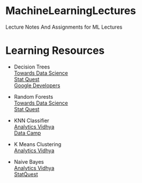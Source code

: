# MachineLearningLectures
Lecture Notes And Assignments for ML Lectures

# Learning Resources
- Decision Trees   
[Towards Data Science](https://towardsdatascience.com/decision-trees-in-machine-learning-641b9c4e8052)   
[Stat Quest](https://www.youtube.com/watch?v=7VeUPuFGJHk)  
[Google Developers](https://www.youtube.com/watch?v=LDRbO9a6XPU)  

- Random Forests  
[Towards Data Science](https://towardsdatascience.com/understanding-random-forest-58381e0602d2)  
[Stat Quest](https://www.youtube.com/watch?v=J4Wdy0Wc_xQ)  

- KNN Classifier  
[Analytics Vidhya](https://www.analyticsvidhya.com/blog/2018/03/introduction-k-neighbours-algorithm-clustering/)  
[Data Camp](https://www.datacamp.com/community/tutorials/k-nearest-neighbor-classification-scikit-learn)  

- K Means Clustering  
[Analytics Vidhya](https://www.analyticsvidhya.com/blog/2019/08/comprehensive-guide-k-means-clustering/)  

- Naive Bayes    
 [Analytics Vidhya](https://www.analyticsvidhya.com/blog/2017/09/naive-bayes-explained/)  
 [StatQuest](https://www.youtube.com/watch?v=O2L2Uv9pdDA)    
